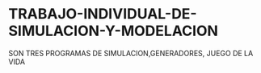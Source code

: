 # TRABAJO-INDIVIDUAL-DE-SIMULACION-Y-MODELACION
SON TRES PROGRAMAS DE SIMULACION,GENERADORES, JUEGO DE LA VIDA
